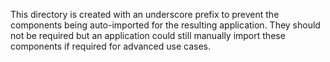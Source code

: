 This directory is created with an underscore prefix to prevent the components being auto-imported for the resulting application. They should not be required but an application could still manually import these components if required for advanced use cases.
